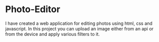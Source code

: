 # Photo-Editor
I have created a web application for editing photos using html, css and javascript. In this project you can upload an image either from an api or from the device and apply various filters to it.
